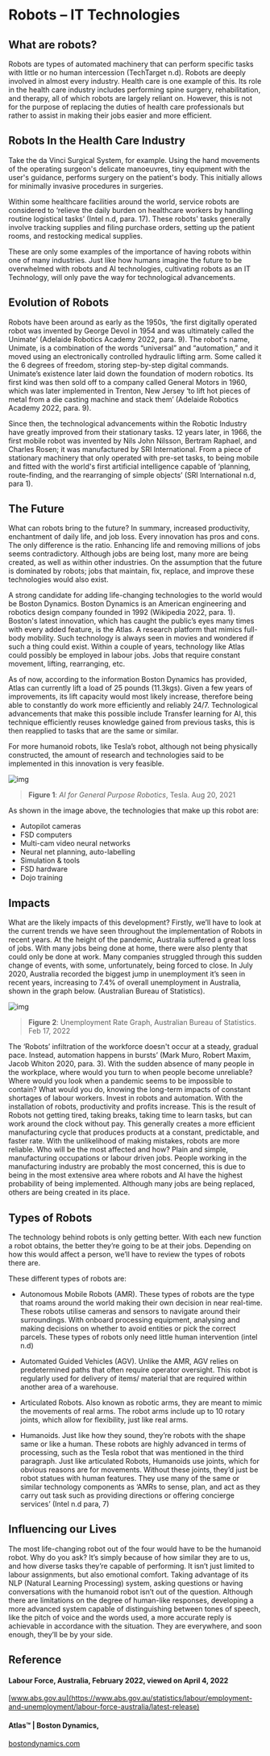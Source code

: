 # Robots – IT Technologies

## What are robots?

Robots are types of automated machinery that can perform specific tasks with little or no human intercession (TechTarget n.d). Robots are deeply involved in almost every industry. Health care is one example of this. Its role in the health care industry includes performing spine surgery, rehabilitation, and therapy, all of which robots are largely reliant on. However, this is not for the purpose of replacing the duties of health care professionals but rather to assist in making their jobs easier and more efficient.  

## Robots In the Health Care Industry

Take the da Vinci Surgical System, for example. Using the hand movements of the operating surgeon's delicate manoeuvres, tiny equipment with the user's guidance, performs surgery on the patient's body. This initially allows for minimally invasive procedures in surgeries. 

Within some healthcare facilities around the world, service robots are considered to ‘relieve the daily burden on healthcare workers by handling routine logistical tasks’ (Intel n.d, para. 17). These robots' tasks generally involve tracking supplies and filing purchase orders, setting up the patient rooms, and restocking medical supplies.

These are only some examples of the importance of having robots within one of many industries. Just like how humans imagine the future to be overwhelmed with robots and AI technologies, cultivating robots as an IT Technology, will only pave the way for technological advancements.

## Evolution of Robots

Robots have been around as early as the 1950s, ‘the first digitally operated robot was invented by George Devol in 1954 and was ultimately called the Unimate’ (Adelaide Robotics Academy 2022, para. 9). The robot's name, Unimate, is a combination of the words “universal” and “automation,” and it moved using an electronically controlled hydraulic lifting arm. Some called it the 6 degrees of freedom, storing step-by-step digital commands. Unimate’s existence later laid down the foundation of modern robotics. Its first kind was then sold off to a company called General Motors in 1960, which was later implemented in Trenton, New Jersey ‘to lift hot pieces of metal from a die casting machine and stack them’ (Adelaide Robotics Academy 2022, para. 9). 

Since then, the technological advancements within the Robotic Industry have greatly improved from their stationary tasks. 12 years later, in 1966, the first mobile robot was invented by Nils John Nilsson, Bertram Raphael, and Charles Rosen; it was manufactured by SRI International. From a piece of stationary machinery that only operated with pre-set tasks, to being mobile and fitted with the world's first artificial intelligence capable of ‘planning, route-finding, and the rearranging of simple objects’ (SRI International n.d, para 1). 

## The Future

What can robots bring to the future? In summary, increased productivity, enchantment of daily life, and job loss. Every innovation has pros and cons. The only difference is the ratio. Enhancing life and removing millions of jobs seems contradictory. Although jobs are being lost, many more are being created, as well as within other industries. On the assumption that the future is dominated by robots; jobs that maintain, fix, replace, and improve these technologies would also exist. 

A strong candidate for adding life-changing technologies to the world would be Boston Dynamics. Boston Dynamics is an American engineering and robotics design company founded in 1992 (Wikipedia 2022, para. 1). Boston's latest innovation, which has caught the public’s eyes many times with every added feature, is the Atlas. A research platform that mimics full-body mobility. Such technology is always seen in movies and wondered if such a thing could exist. Within a couple of years, technology like Atlas could possibly be employed in labour jobs. Jobs that require constant movement, lifting, rearranging, etc. 

As of now, according to the information Boston Dynamics has provided, Atlas can currently lift a load of 25 pounds (11.3kgs). Given a few years of improvements, its lift capacity would most likely increase, therefore being able to constantly do work more efficiently and reliably 24/7. Technological advancements that make this possible include Transfer learning for AI, this technique efficiently reuses knowledge gained from previous tasks, this is then reapplied to tasks that are the same or similar.

For more humanoid robots, like Tesla’s robot, although not being physically constructed, the amount of research and technologies said to be implemented in this innovation is very feasible.

![img](/assets/res/img/technologies/robots/ai-general-purpose.png)

> **Figure 1**: *AI for General Purpose Robotics*, Tesla. Aug 20, 2021

As shown in the image above, the technologies that make up this robot are:

- Autopilot cameras
- FSD computers
- Multi-cam video neural networks
- Neural net planning, auto-labelling
- Simulation & tools
- FSD hardware
- Dojo training

## Impacts

What are the likely impacts of this development? Firstly, we’ll have to look at the current trends we have seen throughout the implementation of Robots in recent years. At the height of the pandemic, Australia suffered a great loss of jobs. With many jobs being done at home, there were also plenty that could only be done at work. Many companies struggled through this sudden change of events, with some, unfortunately, being forced to close. In July 2020, Australia recorded the biggest jump in unemployment it’s seen in recent years, increasing to 7.4% of overall unemployment in Australia, shown in the graph below. (Australian Bureau of Statistics).

![img](/assets/res/img/technologies/robots/unemployment-rate.png)
> **Figure 2**: Unemployment Rate Graph, Australian Bureau of Statistics. Feb 17, 2022

The ‘Robots’ infiltration of the workforce doesn't occur at a steady, gradual pace. Instead, automation happens in bursts’ (Mark Muro, Robert Maxim, Jacob Whiton 2020, para. 3). With the sudden absence of many people in the workplace, where would you turn to when people become unreliable? Where would you look when a pandemic seems to be impossible to contain? What would you do, knowing the long-term impacts of constant shortages of labour workers. Invest in robots and automation. With the installation of robots, productivity and profits increase. This is the result of Robots not getting tired, taking breaks, taking time to learn tasks, but can work around the clock without pay. This generally creates a more efficient manufacturing cycle that produces products at a constant, predictable, and faster rate. With the unlikelihood of making mistakes, robots are more reliable. Who will be the most affected and how? Plain and simple, manufacturing occupations or labour driven jobs. People working in the manufacturing industry are probably the most concerned, this is due to being in the most extensive area where robots and AI have the highest probability of being implemented. Although many jobs are being replaced, others are being created in its place. 

## Types of Robots

The technology behind robots is only getting better. With each new function a robot obtains, the better they’re going to be at their jobs. Depending on how this would affect a person, we’ll have to review the types of robots there are. 

These different types of robots are:

- Autonomous Mobile Robots (AMR). These types of robots are the type that roams around the world making their own decision in near real-time.  These robots utilise cameras and sensors to navigate around their surroundings. With onboard processing equipment, analysing and making decisions on whether to avoid entities or pick the correct parcels. These types of robots only need little human intervention (intel n.d)

- Automated Guided Vehicles (AGV). Unlike the AMR, AGV relies on predetermined paths that often require operator oversight. This robot is regularly used for delivery of items/ material that are required within another area of a warehouse.

- Articulated Robots. Also known as robotic arms, they are meant to mimic the movements of real arms. The robot arms include up to 10 rotary joints, which allow for flexibility, just like real arms.

- Humanoids. Just like how they sound, they’re robots with the shape same or like a human. These robots are highly advanced in terms of processing, such as the Tesla robot that was mentioned in the third paragraph. Just like articulated Robots, Humanoids use joints, which for obvious reasons are for movements. Without these joints, they’d just be robot statues with human features. They use many of the same or similar technology components as ‘AMRs to sense, plan, and act as they carry out task such as providing directions or offering concierge services’ (Intel n.d para, 7)  

## Influencing our Lives

The most life-changing robot out of the four would have to be the humanoid robot. Why do you ask? It’s simply because of how similar they are to us, and how diverse tasks they’re capable of performing. It isn’t just limited to labour assignments, but also emotional comfort. Taking advantage of its NLP (Natural Learning Processing) system, asking questions or having conversations with the humanoid robot isn’t out of the question. Although there are limitations on the degree of human-like responses, developing a more advanced system capable of distinguishing between tones of speech, like the pitch of voice and the words used, a more accurate reply is achievable in accordance with the situation. They are everywhere, and soon enough, they’ll be by your side.

## Reference

#### Labour Force, Australia, February 2022, viewed on April 4, 2022

[www.abs.gov.au](https://www.abs.gov.au/statistics/labour/employment-and-unemployment/labour-force-australia/latest-release)

#### Atlas™ | Boston Dynamics, 

[bostondynamics.com](https://www.bostondynamics.com/atlas)